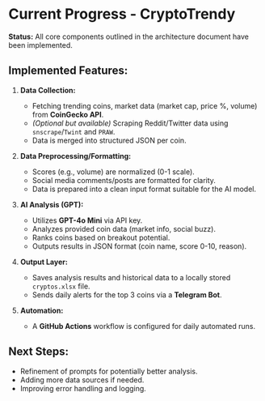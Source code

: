 # Current Progress - CryptoTrendy

**Status:** All core components outlined in the architecture document have been implemented.

## Implemented Features:

1.  **Data Collection:**
    *   Fetching trending coins, market data (market cap, price %, volume) from **CoinGecko API**.
    *   *(Optional but available)* Scraping Reddit/Twitter data using `snscrape`/`Twint` and `PRAW`.
    *   Data is merged into structured JSON per coin.

2.  **Data Preprocessing/Formatting:**
    *   Scores (e.g., volume) are normalized (0-1 scale).
    *   Social media comments/posts are formatted for clarity.
    *   Data is prepared into a clean input format suitable for the AI model.

3.  **AI Analysis (GPT):**
    *   Utilizes **GPT-4o Mini** via API key.
    *   Analyzes provided coin data (market info, social buzz).
    *   Ranks coins based on breakout potential.
    *   Outputs results in JSON format (coin name, score 0-10, reason).

4.  **Output Layer:**
    *   Saves analysis results and historical data to a locally stored `cryptos.xlsx` file.
    *   Sends daily alerts for the top 3 coins via a **Telegram Bot**.

5.  **Automation:**
    *   A **GitHub Actions** workflow is configured for daily automated runs.

## Next Steps:

*   Refinement of prompts for potentially better analysis.
*   Adding more data sources if needed.
*   Improving error handling and logging. 